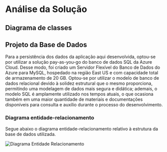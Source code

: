 # Análise da Solução

## Diagrama de classes

## Projeto da Base de Dados

Para a persistência dos dados da aplicação aqui desenvolvida, optou-se por utilizar a solução pay-as-you-go do banco de dados SQL da Azure Cloud. Desse modo, foi criado um Servidor Flexível do Banco de Dados do Azure para MySQL, hospedado na região East US e com capacidade total de armazenamento de 20 GB. Optou-se por utilizar o modelo de banco de dados relacional devido à solidez estrutural que o mesmo proporciona, permitindo uma modelagem de dados mais segura e didática; ademais, o modelo SQL é amplamente utilizado nos tempos atuais, o que ocasiona também em uma maior quantidade de materiais e documentações disponíveis para consulta e auxílio durante o processo do desenvolvimento.

### Diagrama entidade-relacionamento

Segue abaixo o diagrama entidade-relacionamento relativo à estrutura da base de dados utilizada.

![Diagrama Entidade Relacionamento](https://assets.digitalocean.com/articles/alligator/boo.svg "Diagrama ER")